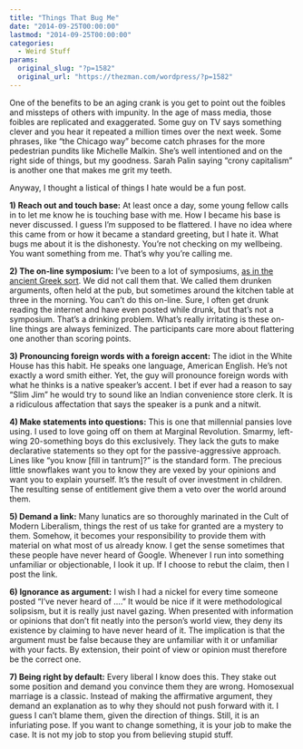 ```yaml
---
title: "Things That Bug Me"
date: "2014-09-25T00:00:00"
lastmod: "2014-09-25T00:00:00"
categories:
  - Weird Stuff
params:
  original_slug: "?p=1582"
  original_url: "https://thezman.com/wordpress/?p=1582"
---
```


One of the benefits to be an aging crank is you get to point out the
foibles and missteps of others with impunity. In the age of mass media,
those foibles are replicated and exaggerated. Some guy on TV says
something clever and you hear it repeated a million times over the next
week. Some phrases, like “the Chicago way” become catch phrases for the
more pedestrian pundits like Michelle Malkin. She’s well intentioned and
on the right side of things, but my goodness. Sarah Palin saying “crony
capitalism” is another one that makes me grit my teeth.

Anyway, I thought a listical of things I hate would be a fun post.

**1) Reach out and touch base:** At least once a day, some young fellow
calls in to let me know he is touching base with me. How I became his
base is never discussed. I guess I’m supposed to be flattered. I have no
idea where this came from or how it became a standard greeting, but I
hate it. What bugs me about it is the dishonesty. You’re not checking on
my wellbeing. You want something from me. That’s why you’re calling me.

**2) The on-line symposium:** I’ve been to a lot of symposiums, [as in
the ancient Greek sort](http://en.wikipedia.org/wiki/Symposium). We did
not call them that. We called them drunken arguments, often held at the
pub, but sometimes around the kitchen table at three in the morning. You
can’t do this on-line. Sure, I often get drunk reading the internet and
have even posted while drunk, but that’s not a symposium. That’s a
drinking problem. What’s really irritating is these on-line things are
always feminized. The participants care more about flattering one
another than scoring points.

**3) Pronouncing foreign words with a foreign accent:** The idiot in the
White House has this habit. He speaks one language, American English.
He’s not exactly a word smith either. Yet, the guy will pronounce
foreign words with what he thinks is a native speaker’s accent. I bet if
ever had a reason to say “Slim Jim” he would try to sound like an Indian
convenience store clerk. It is a ridiculous affectation that says the
speaker is a punk and a nitwit.

**4) Make statements into questions:** This is one that millennial
pansies love using. I used to love going off on them at Marginal
Revolution. Smarmy, left-wing 20-something boys do this exclusively.
They lack the guts to make declarative statements so they opt for the
passive-aggressive approach. Lines like “you know \[fill in tantrum\]?”
is the standard form. The precious little snowflakes want you to know
they are vexed by your opinions and want you to explain yourself. It’s
the result of over investment in children. The resulting sense of
entitlement give them a veto over the world around them.

**5) Demand a link:** Many lunatics are so thoroughly marinated in the
Cult of Modern Liberalism, things the rest of us take for granted are a
mystery to them. Somehow, it becomes your responsibility to provide them
with material on what most of us already know. I get the sense sometimes
that these people have never heard of Google. Whenever I run into
something unfamiliar or objectionable, I look it up. If I choose to
rebut the claim, then I post the link.

**6) Ignorance as argument:** I wish I had a nickel for every time
someone posted “I’ve never heard of ….” It would be nice if it were
methodological solipsism, but it is really just navel gazing. When
presented with information or opinions that don’t fit neatly into the
person’s world view, they deny its existence by claiming to have never
heard of it. The implication is that the argument must be false because
they are unfamiliar with it or unfamiliar with your facts. By extension,
their point of view or opinion must therefore be the correct one.

**7) Being right by default:** Every liberal I know does this. They
stake out some position and demand you convince them they are wrong.
Homosexual marriage is a classic. Instead of making the affirmative
argument, they demand an explanation as to why they should not push
forward with it. I guess I can’t blame them, given the direction of
things. Still, it is an infuriating pose. If you want to change
something, it is your job to make the case. It is not my job to stop you
from believing stupid stuff.
